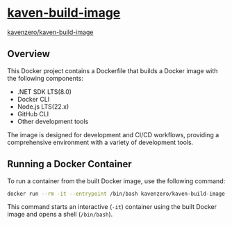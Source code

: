 # [kaven-build-image](https://github.com/kaven-universe/kaven-build-image)

[kavenzero/kaven-build-image](https://hub.docker.com/r/kavenzero/kaven-build-image)

## Overview

This Docker project contains a Dockerfile that builds a Docker image with the following components:

* .NET SDK LTS(8.0)
* Docker CLI
* Node.js LTS(22.x)
* GitHub CLI
* Other development tools

The image is designed for development and CI/CD workflows, providing a comprehensive environment with a variety of development tools.

## Running a Docker Container

To run a container from the built Docker image, use the following command:

```bash
docker run --rm -it --entrypoint /bin/bash kavenzero/kaven-build-image:latest
```

This command starts an interactive (`-it`) container using the built Docker image and opens a shell (`/bin/bash`).
